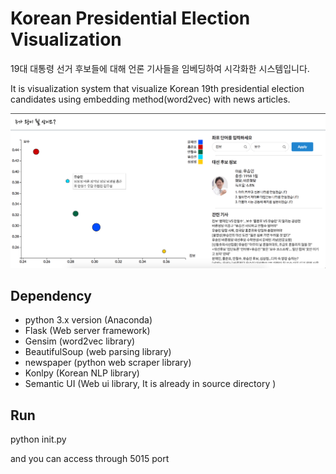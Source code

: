 # Korean Presidential Election Visualization

19대 대통령 선거 후보들에 대해 언론 기사들을 임베딩하여 시각화한 시스템입니다.

It is visualization system that visualize Korean 19th presidential election candidates using embedding method(word2vec) with news articles.


![페이지 화면](images/image.png)


## Dependency

* python 3.x version (Anaconda)
* Flask (Web server framework)
* Gensim (word2vec library)
* BeautifulSoup (web parsing library)
* newspaper (python web scraper library)
* Konlpy (Korean NLP library)
* Semantic UI (Web ui library, It is already in source directory )

## Run
python init.py

and you can access through 5015 port
